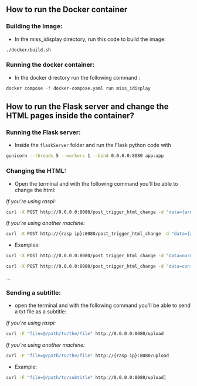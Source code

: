 ## How to run the Docker container

### Building the Image:
- In the miss_idisplay directory, run this code to build the image:

```sh
./docker/build.sh
```

### Running the docker container:
- In the docker directory run the following command :

```sh
docker compose -f docker-compose.yaml run miss_idisplay
```

## How to run the Flask server and change the HTML pages inside the container?

### Running the Flask server:
- Inside the `flaskServer` folder and run the Flask python code with

```sh
gunicorn --threads 5 --workers 1 --bind 0.0.0.0:8080 app:app
```
### Changing the HTML:
- Open the terminal and with the following command you'll be able to change the html:

 *If you're using raspi:*

```sh
curl -X POST http://0.0.0.0:8080/post_trigger_html_change -d "data={arquivo html -sem o .html-}"
```
*If you're using another machine:*

```sh
curl -X POST http://{rasp ip}:8080/post_trigger_html_change -d "data={arquivo html -sem o .html-}"
```
- Examples:
```sh
curl -X POST http://0.0.0.0:8080/post_trigger_html_change -d "data=normal"
```
```sh
curl -X POST http://0.0.0.0:8080/post_trigger_html_change -d "data=confused"
```

...

### Sending a subtitle:
- open the terminal and with the following command you'll be able to send a txt file as a subtitle:

*If you're using raspi:*
```sh
curl -F "file=@/path/to/the/file" http://0.0.0.0:8080/upload
```
*If you're using another machine:*
```sh
curl -F "file=@/path/to/the/file" http://{rasp ip}:8080/upload
```

- Example:
```sh
curl -F "file=@/path/to/subtitle" http://0.0.0.0:8080/upload]
```

